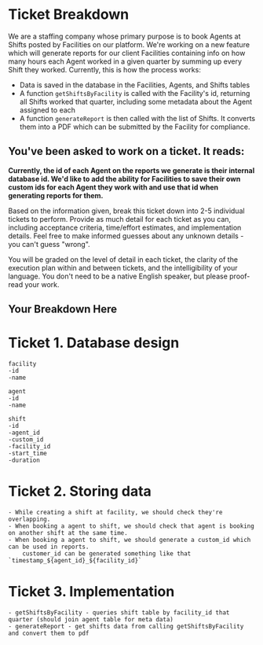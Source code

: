 # Ticket Breakdown
We are a staffing company whose primary purpose is to book Agents at Shifts posted by Facilities on our platform. We're working on a new feature which will generate reports for our client Facilities containing info on how many hours each Agent worked in a given quarter by summing up every Shift they worked. Currently, this is how the process works:

- Data is saved in the database in the Facilities, Agents, and Shifts tables
- A function `getShiftsByFacility` is called with the Facility's id, returning all Shifts worked that quarter, including some metadata about the Agent assigned to each
- A function `generateReport` is then called with the list of Shifts. It converts them into a PDF which can be submitted by the Facility for compliance.

## You've been asked to work on a ticket. It reads:

**Currently, the id of each Agent on the reports we generate is their internal database id. We'd like to add the ability for Facilities to save their own custom ids for each Agent they work with and use that id when generating reports for them.**


Based on the information given, break this ticket down into 2-5 individual tickets to perform. Provide as much detail for each ticket as you can, including acceptance criteria, time/effort estimates, and implementation details. Feel free to make informed guesses about any unknown details - you can't guess "wrong".


You will be graded on the level of detail in each ticket, the clarity of the execution plan within and between tickets, and the intelligibility of your language. You don't need to be a native English speaker, but please proof-read your work.

## Your Breakdown Here
  # Ticket 1. Database design
    facility
    -id
    -name

    agent
    -id
    -name

    shift
    -id
    -agent_id
    -custom_id
    -facility_id
    -start_time
    -duration

  # Ticket 2. Storing data
    - While creating a shift at facility, we should check they're overlapping.
    - When booking a agent to shift, we should check that agent is booking on another shift at the same time.
    - When booking a agent to shift, we should generate a custom_id which can be used in reports.
        customer_id can be generated something like that `timestamp_${agent_id}_${facility_id}`

  # Ticket 3. Implementation
    - getShiftsByFacility - queries shift table by facility_id that quarter (should join agent table for meta data)
    - generateReport - get shifts data from calling getShiftsByFacility and convert them to pdf
